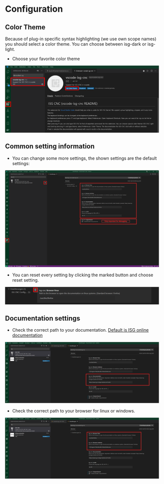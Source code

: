 # Configuration

## Color Theme

Because of plug-in specific syntax highlighting (we use own scope names) you should select a color theme. You can choose between isg-dark or isg-light.  

- Choose your favorite color theme

![change color theme](../images/vscode-isg-cnc-change-color-theme.png)

## Common setting information

- You can change some more settings, the shown settings are the default settings:  

![settings](../images/vscode-isg-cnc_settings.png)

- You can reset every setting by clicking the marked button and choose reset setting.  

![reset settings](../images/vscode-isg-cnc_reset_setting.png)

## Documentation settings

- Check the correct path to your documentation. [Default is ISG online documentation](https://www.isg-stuttgart.de/kernel-html5/)

![settings documentation](../images/vscode-isg-cnc_documentation_settings.png)

- Check the correct path to your browser for linux or windows.

![settings browser](../images/vscode-isg-cnc_browser_settings.png)
